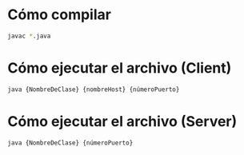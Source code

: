# Cómo compilar

```sh
javac *.java
```

# Cómo ejecutar el archivo (Client)

```sh
java {NombreDeClase} {nombreHost} {númeroPuerto}
```

# Cómo ejecutar el archivo (Server)

```sh
java {NombreDeClase} {númeroPuerto}
```
